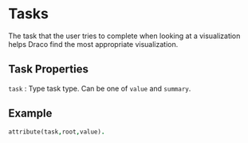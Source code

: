 # Tasks

The task that the user tries to complete when looking at a visualization helps Draco find the most appropriate visualization.

## Task Properties

`task`
: Type task type. Can be one of `value` and `summary`.

## Example

```prolog
attribute(task,root,value).
```
